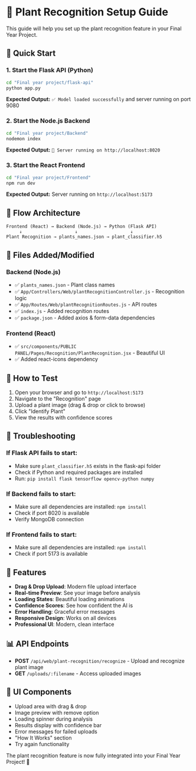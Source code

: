 # 🌿 Plant Recognition Setup Guide

This guide will help you set up the plant recognition feature in your Final Year Project.

## 🚀 Quick Start

### 1. Start the Flask API (Python)
```bash
cd "Final year project/flask-api"
python app.py
```
**Expected Output:** `✅ Model loaded successfully` and server running on port 9080

### 2. Start the Node.js Backend
```bash
cd "Final year project/Backend"
nodemon index
```
**Expected Output:** `🚀 Server running on http://localhost:8020`

### 3. Start the React Frontend
```bash
cd "Final year project/Frontend"
npm run dev
```
**Expected Output:** Server running on `http://localhost:5173`

## 🔗 Flow Architecture

```
Frontend (React) → Backend (Node.js) → Python (Flask API)
     ↓                    ↓                    ↓
Plant Recognition → plants_names.json → plant_classifier.h5
```

## 📁 Files Added/Modified

### Backend (Node.js)
- ✅ `plants_names.json` - Plant class names
- ✅ `App/Controllers/Web/plantRecognitionController.js` - Recognition logic
- ✅ `App/Routes/Web/plantRecognitionRoutes.js` - API routes
- ✅ `index.js` - Added recognition routes
- ✅ `package.json` - Added axios & form-data dependencies

### Frontend (React)
- ✅ `src/components/PUBLIC PANEL/Pages/Recognition/PlantRecognition.jsx` - Beautiful UI
- ✅ Added react-icons dependency

## 🎯 How to Test

1. Open your browser and go to `http://localhost:5173`
2. Navigate to the "Recognition" page
3. Upload a plant image (drag & drop or click to browse)
4. Click "Identify Plant"
5. View the results with confidence scores

## 🔧 Troubleshooting

### If Flask API fails to start:
- Make sure `plant_classifier.h5` exists in the flask-api folder
- Check if Python and required packages are installed
- Run: `pip install flask tensorflow opencv-python numpy`

### If Backend fails to start:
- Make sure all dependencies are installed: `npm install`
- Check if port 8020 is available
- Verify MongoDB connection

### If Frontend fails to start:
- Make sure all dependencies are installed: `npm install`
- Check if port 5173 is available

## 🌟 Features

- **Drag & Drop Upload**: Modern file upload interface
- **Real-time Preview**: See your image before analysis
- **Loading States**: Beautiful loading animations
- **Confidence Scores**: See how confident the AI is
- **Error Handling**: Graceful error messages
- **Responsive Design**: Works on all devices
- **Professional UI**: Modern, clean interface

## 📊 API Endpoints

- **POST** `/api/web/plant-recognition/recognize` - Upload and recognize plant image
- **GET** `/uploads/:filename` - Access uploaded images

## 🎨 UI Components

- Upload area with drag & drop
- Image preview with remove option
- Loading spinner during analysis
- Results display with confidence bar
- Error messages for failed uploads
- "How It Works" section
- Try again functionality

The plant recognition feature is now fully integrated into your Final Year Project! 🎉 